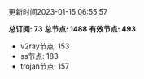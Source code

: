 更新时间2023-01-15 06:55:57

**总订阅: 73**
**总节点: 1488**
**有效节点: 493**
- v2ray节点: 153
- ss节点: 183
- trojan节点: 157
